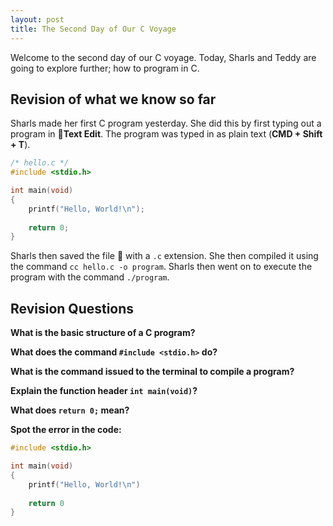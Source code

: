 ```yaml
---
layout: post
title: The Second Day of Our C Voyage
---
```

Welcome to the second day of our C voyage. Today, Sharls and Teddy are going to explore further; how to program in C.

## Revision of what we know so far
Sharls made her first C program yesterday. She did this by first typing out a program in :memo:**Text Edit**.
The program was typed in as plain text (**CMD + Shift + T**).
```c
/* hello.c */
#include <stdio.h>

int main(void)
{
	printf("Hello, World!\n");
	
	return 0;
}
```
Sharls then saved the file :floppy_disk: with a `.c` extension.
She then compiled it using the command `cc hello.c -o program`.
Sharls then went on to execute the program with the command `./program`.

## Revision Questions
**What is the basic structure of a C program?**

**What does the command `#include <stdio.h>` do?**

**What is the command issued to the terminal to compile a program?**

**Explain the function header `int main(void)`?**

**What does `return 0;` mean?**

**Spot the error in the code:**
```c
#include <stdio.h>

int main(void)
{
	printf("Hello, World!\n")
	
	return 0
}
```
